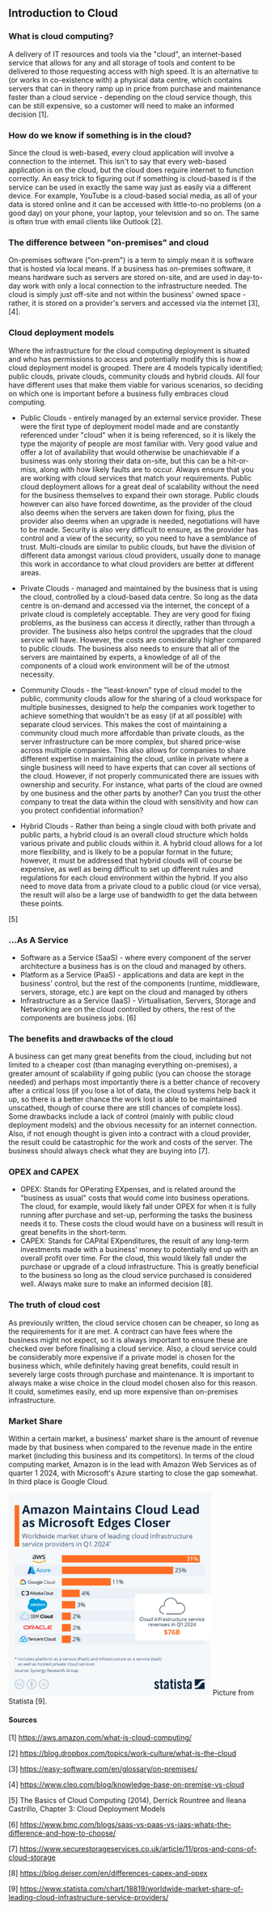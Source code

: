 ## Introduction to Cloud

### What is cloud computing?
A delivery of IT resources and tools via the "cloud", an internet-based service that allows for any and all storage of tools and content to be delivered to those requesting access with high speed. It is an alternative to (or works in co-existence with) a physical data centre, which contains servers that can in theory ramp up in price from purchase and maintenance faster than a cloud service - depending on the cloud service though, this can be still expensive, so a customer will need to make an informed decision [1].

### How do we know if something is in the cloud?
Since the cloud is web-based, every cloud application will involve a connection to the internet. This isn't to say that every web-based application is on the cloud, but the cloud does require internet to function correctly. An easy trick to figuring out if something is cloud-based is if the service can be used in exactly the same way just as easily via a different device. For example, YouTube is a cloud-based social media, as all of your data is stored online and it can be accessed with little-to-no problems (on a good day) on your phone, your laptop, your television and so on. The same is often true with email clients like Outlook [2].

### The difference between "on-premises" and cloud
On-premises software ("on-prem") is a term to simply mean it is software that is hosted via local means. If a business has on-premises software, it means hardware such as servers are stored on-site, and are used in day-to-day work with only a local connection to the infrastructure needed. The cloud is simply just off-site and not within the business' owned space - rather, it is stored on a provider's servers and accessed via the internet [3],[4].

### Cloud deployment models
Where the infrastructure for the cloud computing deployment is situated and who has permissions to access and potentially modify this is how a cloud deployment model is grouped. There are 4 models typically identified; public clouds, private clouds, community clouds and hybrid clouds. All four have different uses that make them viable for various scenarios, so deciding on which one is important before a business fully embraces cloud computing. 

- Public Clouds - entirely managed by an external service provider. These were the first type of deployment model made and are constantly referenced under "cloud" when it is being referenced, so it is likely the type the majority of people are most familiar with. Very good value and offer a lot of availability that would otherwise be unachievable if a business was only storing their data on-site, but this can be a hit-or-miss, along with how likely faults are to occur. Always ensure that you are working with cloud services that match your requirements. Public cloud deployment allows for a great deal of scalability without the need for the business themselves to expand their own storage. Public clouds however can also have forced downtime, as the provider of the cloud also deems when the servers are taken down for fixing, plus the provider also deems when an upgrade is needed, negotiations will have to be made. Security is also very difficult to ensure, as the provider has control and a view of the security, so you need to have a semblance of trust. Multi-clouds are similar to public clouds, but have the division of different data amongst various cloud providers, usually done to manage this work in accordance to what cloud providers are better at different areas.

- Private Clouds - managed and maintained by the business that is using the cloud, controlled by a cloud-based data centre. So long as the data centre is on-demand and accessed via the internet, the concept of a private cloud is completely acceptable. They are very good for fixing problems, as the business can access it directly, rather than through a provider. The business also helps control the upgrades that the cloud service will have. However, the costs are considerably higher compared to public clouds. The business also needs to ensure that all of the servers are maintained by experts, a knowledge of all of the components of a cloud work environment will be of the utmost necessity.

- Community Clouds - the "least-known" type of cloud model to the public, community clouds allow for the sharing of a cloud workspace for multiple businesses, designed to help the companies work together to achieve something that wouldn't be as easy (if at all possible) with separate cloud services. This makes the cost of maintaining a community cloud much more affordable than private clouds, as the server infrastructure can be more complex, but shared price-wise across multiple companies. This also allows for companies to share different expertise in maintaining the cloud, unlike in private where a single business will need to have experts that can cover all sections of the cloud. However, if not properly communicated there are issues with ownership and security. For instance, what parts of the cloud are owned by one business and the other parts by another? Can you trust the other company to treat the data within the cloud with sensitivity and how can you protect confidential information?

- Hybrid Clouds - Rather than being a single cloud with both private and public parts, a hybrid cloud is an overall cloud structure which holds various private and public clouds within it. A hybrid cloud allows for a lot more flexibility, and is likely to be a popular format in the future; however, it must be addressed that hybrid clouds will of course be expensive, as well as being difficult to set up different rules and regulations for each cloud environment within the hybrid. If you also need to move data from a private cloud to a public cloud (or vice versa), the result will also be a large use of bandwidth to get the data between these points.

[5]

### ...As A Service

- Software as a Service (SaaS) - where every component of the server architecture a business has is on the cloud and managed by others.
- Platform as a Service (PaaS) - applications and data are kept in the business' control, but the rest of the components (runtime, middleware, servers, storage, etc.) are kept on the cloud and managed by others
- Infrastructure as a Service (IaaS) - Virtualisation, Servers, Storage and Networking are on the cloud controlled by others, the rest of the components are business jobs. [6]

### The benefits and drawbacks of the cloud

A business can get many great benefits from the cloud, including but not limited to a cheaper cost (than managing everything on-premises), a greater amount of scalability if going public (you can choose the storage needed) and perhaps most importantly there is a better chance of recovery after a critical loss (if you lose a lot of data, the cloud systems help back it up, so there is a better chance the work lost is able to be maintained unscathed, though of course there are still chances of complete loss). Some drawbacks include a lack of control (mainly with public cloud deployment models) and the obvious necessity for an internet connection. Also, if not enough thought is given into a contract with a cloud provider, the result could be catastrophic for the work and costs of the server. The business should always check what they are buying into [7].

### OPEX and CAPEX
- OPEX: Stands for OPerating EXpenses, and is related around the "business as usual" costs that would come into business operations. The cloud, for example, would likely fall under OPEX for when it is fully running after purchase and set-up, performing the tasks the business needs it to. These costs the cloud would have on a business will result in great benefits in the short-term.
- CAPEX: Stands for CAPital EXpenditures, the result of any long-term investments made with a business' money to potentially end up with an overall profit over time. For the cloud, this would likely fall under the purchase or upgrade of a cloud infrastructure. This is greatly beneficial to the business so long as the cloud service purchased is considered well. Always make sure to make an informed decision [8].

### The truth of cloud cost
As previously written, the cloud service chosen can be cheaper, so long as the requirements for it are met. A contract can have fees where the business might not expect, so it is always important to ensure these are checked over before finalising a cloud service. Also, a cloud service could be considerably more expensive if a private model is chosen for the business which, while definitely having great benefits, could result in severely large costs through purchase and maintenance. It is important to always make a wise choice in the cloud model chosen also for this reason. It could, sometimes easily, end up more expensive than on-premises infrastructure.

### Market Share
Within a certain market, a business' market share is the amount of revenue made by that business when compared to the revenue made in the entire market (including this business and its competitors). In terms of the cloud computing market, Amazon is in the lead with Amazon Web Services as of quarter 1 2024, with Microsoft's Azure starting to close the gap somewhat. In third place is Google Cloud.

<img src="Market_Share.jpeg" alt="Market Share image for 2024 Q1" width="400" height="auto">
Picture from Statista [9].


#### Sources
[1] https://aws.amazon.com/what-is-cloud-computing/

[2] https://blog.dropbox.com/topics/work-culture/what-is-the-cloud

[3] https://easy-software.com/en/glossary/on-premises/

[4] https://www.cleo.com/blog/knowledge-base-on-premise-vs-cloud

[5] The Basics of Cloud Computing (2014), Derrick Rountree and Ileana Castrillo, Chapter 3: Cloud Deployment Models

[6] https://www.bmc.com/blogs/saas-vs-paas-vs-iaas-whats-the-difference-and-how-to-choose/

[7] https://www.securestorageservices.co.uk/article/11/pros-and-cons-of-cloud-storage

[8] https://blog.deiser.com/en/differences-capex-and-opex

[9] https://www.statista.com/chart/18819/worldwide-market-share-of-leading-cloud-infrastructure-service-providers/


